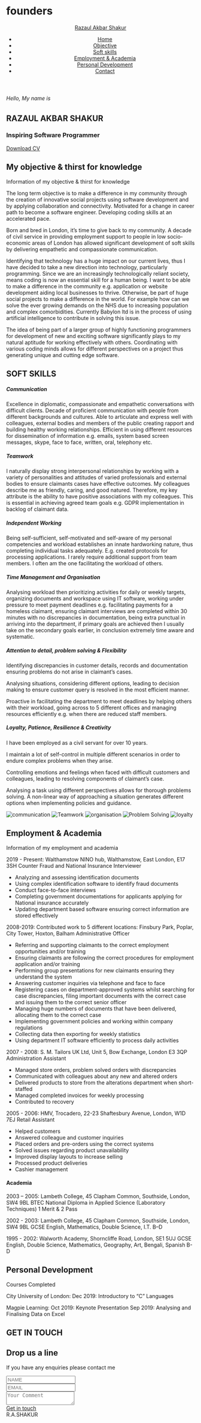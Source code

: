 # founders
<DOCTYPE html>
<html lang="eng">
<head>
  <meta charset="UTF-8">
  <meta name="viewport" content="width=device-width, initial-scale=1">
  <title>My website</title>
  <link rel="stylesheet" href="style.css">
  <script src="https://kit.fontawesome.com/f7aa48c21e.js" crossorigin="anonymous"></script>
  </head>
  <body>
 <!--- Start header--->
  <header>
    <div class="container">
     <div class="row">
  <div class="brand-name">
    <a href="" class="logo">Razaul Akbar Shakur</a>
  </div>
   <div class="navbar">
     <ul>
       <li><a href="#home" class="active">Home</a></li>
       <li><a href="#objective">Objective</a></li>
       <li><a href="#soft-skills">Soft skills</a></li>
       <li><a href="#employment">Employment & Academia</a></li>
       <li><a href="#personal">Personal Development</a></li>
       <li><a href="#contact">Contact</a></li>
   </ul> 
   </div>
      </div>
   </div>
  </header>
 <!---end Header--->
    
 <!---start home--->
<section class="home" id="home">
  <div class="container">
 <div class="row full-screen">
 <div class="home-content">
 <div class="block">
   <h6>Hello, My name is</h6>
   <h1>RAZAUL AKBAR SHAKUR</h1>
   <h3>Inspiring Software Programmer</h3> 
   <div class="cv-btn">
     <a href="">Download CV</a>
   </div>
 </div>  
 </div>
 </div>
  </div>
</section>
<!---end home--->

<!---start objective--->
<section class="objective-me" id="objective">
  <div class="container">
    <div class="row">
      <div class="section-title text-center">
        <h1>My objective & thirst for knowledge</h1>
        <p class="small text-uppercase">Information of my objective & thirst for knowledge</p>
   </div> 
   </div>
  <div class="row">
  <div class="about-content">
  <div class="row">
    
  <div class="img">
  </div>
  
  </div>
  <div class="text">
  <p>The long term objective is to make a difference in my community through the creation of innovative social projects using software development and by applying collaboration and connectivity. Motivated for a change in career path to become a software engineer. Developing coding skills at an accelerated pace.</p>
    <p>Born and bred in London, it’s time to give back to my community. A decade of civil service in providing employment support to people in low socio-economic areas of London has allowed significant development of soft skills by delivering empathetic and compassionate communication.</p>
    <p>Identifying that technology has a huge impact on our current lives, thus I have decided to take a new direction into technology, particularly programming. Since we are an increasingly technologically reliant society, means coding is now an essential skill for a human being. 
I want to be able to make a difference in the community e.g. application or website development aiding local businesses to thrive. Otherwise, be part of huge social projects to make a difference in the world. For example how can we solve the ever growing demands on the NHS due to increasing population and complex comorbidities. Currently Babylon ltd is in the process of using artificial intelligence to contribute in solving this issue. </p>
    <p>The idea of being part of a larger group of highly functioning programmers for development of new and exciting software significantly plays to my natural aptitude for working effectively with others. Coordinating with various coding minds allows for different perspectives on a project thus generating unique and cutting edge software.</p>
  </div>
    </div>
<!---links--->
<div class="social-links">
  <a href="https://www.linkedin.com/in/razaul-shakur-102569195/"><i class="fab fa-linkedin"></i></a>
  <a href="https://www.youtube.com/channel/UC_cqEiwMn03US8l1oKZrIow?view_as=subscriber"><i class="fab fa-youtube"></i></a>
  <a href="https://github.com/razaul123"><i class="fab fa-github-square"></i></a>
</div>

</div>
</div>
</section>
<!---end objecive--->
<!---soft skills--->
<section class="soft-skills" id="soft-skills">
  <div class="container">
  <div class="row align-items-center">
    <div class="soft-skills-content"> 
    <div class="row">
   <div class="section-title text-center">
     <h1>SOFT SKILLS</h1>
     <h5>Communication</h5> 
     <p>Excellence in diplomatic, compassionate and empathetic conversations with difficult clients. Decade of proficient communication with people from different backgrounds and cultures. Able to articulate and express well with colleagues, external bodies and members of the public creating rapport and building healthy working relationships. Efficient in using different resources for dissemination of information e.g. emails, system based screen messages, skype, face to face, written, oral, telephony etc.</p>
     <h5>Teamwork</h5> 
     <p>I naturally display strong interpersonal relationships by working with a variety of personalities and attitudes of varied professionals and external bodies to ensure claimants cases have effective outcomes. My colleagues describe me as friendly, caring, and good natured. Therefore, my key attribute is the ability to have positive associations with my colleagues. This is essential in achieving agreed team goals e.g. GDPR implementation in backlog of claimant data. </p>
     <h5>Independent Working</h5> 
     <p>Being self-sufficient, self-motivated and self-aware of my personal competencies and workload establishes an innate hardworking nature, thus completing individual tasks adequately. E.g. created protocols for processing applications. I rarely require additional support from team members. I often am the one facilitating the workload of others. </p>
     <h5>Time Management and Organisation</h5> 
     <p>Analysing workload then prioritizing activities for daily or weekly targets, organizing documents and workspace using IT software, working under pressure to meet payment deadlines e.g. facilitating payments for a homeless claimant, ensuring claimant interviews are completed within 30 minutes with no discrepancies in documentation, being extra punctual in arriving into the department, if primary goals are achieved then I usually take on the secondary goals earlier, in conclusion extremely time aware and systematic.</p> 	
     <h5>Attention to detail, problem solving & Flexibility</h5>
     <p>Identifying discrepancies in customer details, records and documentation ensuring problems do not arise in claimant’s cases.</p>
<p>Analysing situations, considering different options, leading to decision making to ensure customer query is resolved in the most efficient manner.</p>
<p>Proactive in facilitating the department to meet deadlines by helping others with their workload, going across to 5 different offices and managing resources efficiently e.g. when there are reduced staff members.</p> 
     <h5>Loyalty, Patience, Resilience & Creativity</h5>
     <p>I have been employed as a civil servant for over 10 years.</p>
     <p>I maintain a lot of self-control in multiple different scenarios in order to endure complex problems when they arise.</p> 
<p>Controlling emotions and feelings when faced with difficult customers and colleagues, leading to resolving components of claimant’s case.</p>	
<p>Analysing a task using different perspectives allows for thorough problems solving. A non-linear way of approaching a situation generates different options when implementing policies and guidance. </p>

  </div>   
   </div>  
   </div>
 <div class="img">
  <img src="https://cdn.psychologytoday.com/sites/default/files/styles/image-article_inline_full/public/field_blog_entry_teaser_image/2020-01/communication-download-png.png?itok=-rpzvIHR" alt="communication">
  <img src="https://www.sandler.com/wp-content/uploads/2019/09/Dollarphotoclub_76404227-copy.jpg" alt="Teamwork">
  <img src="https://149349300.v2.pressablecdn.com/wp-content/uploads/2020/01/8_dfe_3534534.png" alt="organisation">
  <img src="https://thepitcher.org/wp-content/uploads/2017/07/problem-solution.jpg" alt="Problem Solving">
  <img src="https://assets1.chainstoreage.com/styles/content_sm/s3/teaser_image_479530.jpg?itok=-oDgo6v5" alt="loyalty">
  </div>  
  </div>  
  </div>
</section>  
<!---soft skills--->
<!---start employment--->
<section class="employment" id="employment">
  <div class="container">
    <div class="row">
      <div class="section-title text-center">
        <h1>Employment & Academia</h1>
        <p class="small text-uppercase">Information of my employment and academia</p>
   </div> 
   </div>
  <div class="row">
  <div class="about-content">
  <div class="row">
  
  </div>
  <div class="text">
  <p>2019 - Present: Walthamstow NINO hub, Walthamstow, East London, E17 3SH
    Counter Fraud and National Insurance Interviewer
<ul>
  <li>Analyzing and assessing identification documents </li>
  <li>Using complex identification software to identify fraud documents</li>
  <li>Conduct face-to-face interviews</li>
<li>Completing government documentations for applicants applying for National insurance accurately </li>
  <li>Updating department based software ensuring correct information are stored effectively</li>
  </ul>
  </p>
<p>2008-2019: Contributed work to 5 different locations: Finsbury Park, Poplar, City Tower, Hoxton, Balham
Administrative Officer
  <ul>
    <li>Referring and supporting claimants to the correct employment opportunities and/or training</li>
<li>Ensuring claimants are following the correct procedures for employment application and/or training</li>
    <li>Performing group presentations for new claimants ensuring they understand the system</li>
    <li>Answering customer inquiries via telephone and face to face</li>
<li>Registering cases on department-approved systems whilst searching for case discrepancies, filing important documents with the correct case and issuing them to the correct senior officer</li>
<li>Managing huge numbers of documents that have been delivered, allocating them to the correct case</li>
    <li>Implementing government policies and working within company regulations</li>
    <li>Collecting data then exporting for weekly statistics</li>
    <li>Using department IT software efficiently to process daily activities</li>
    </ul>
    </p>
<p>2007 - 2008: S. M. Tailors UK Ltd, Unit 5, Bow Exchange, London E3 3QP Administration Assistant
<ul>
  <li>Managed store orders, problem solved orders with discrepancies</li>
  <li>Communicated with colleagues about any new and altered orders</li>
  <li>Delivered products to store from the alterations department when short-staffed</li>
  <li>Managed completed invoices for weekly processing</li>
  <li>Contributed to recovery</li>
</ul>
</p>
<p>2005 - 2006: HMV, Trocadero, 22-23 Shaftesbury Avenue, London, W1D 7EJ
Retail Assistant
<ul>
  <li>Helped customers</li>
  <li>Answered colleague and customer inquiries</li>
  <li>Placed orders and pre-orders using the correct systems</li>
  <li>Solved issues regarding product unavailability</li>
  <li>Improved display layouts to increase selling</li>
  <li>Processed product deliveries</li>
  <li>Cashier management </li>
  </ul>
</p>
<h4>Academia</h4>
<p>2003 – 2005: Lambeth College, 45 Clapham Common, Southside, London, SW4 9BL 
BTEC National Diploma in Applied Science (Laboratory Techniques) 1 Merit & 2 Pass</p>
<p>2002 - 2003: Lambeth College, 45 Clapham Common, Southside, London, SW4 9BL 
GCSE English, Mathematics, Double Science, I.T. B–D</p> 
<p>1995 - 2002: Walworth Academy, Shorncliffe Road, London, SE1 5UJ 
GCSE English, Double Science, Mathematics, Geography, Art, Bengali, Spanish B-D </p>
</div>
</div>
</section>
<!---end employment--->
<!---Personal development--->
<section class="personal-development" id="personal">
  <div class="container">
  <div class="row">
    <div class="personal-development-content"> 
    <div class="row">
   <div class="section-title">
     <h2>Personal Development</h2>
     <p>Courses Completed</p>
     <p>City University of London: 
     Dec 2019: Introductory to “C” Languages</p> 
     <p>Magpie Learning:
     Oct 2019: Keynote Presentation
     Sep 2019: Analysing and Finalising Data on Excel</p>
   </div>
   </div>  
    </div>
    </div>
  </div>
</section>     
<!---end Personal--->
<!---contact me--->
<section class="contact-us" id="contact">
<div class="container">
  <div class="row">
    <div class="section-title text-center">
      <h1>GET IN TOUCH</h1>   
   </div>  
  </div> 
 <div class="row">
   <div class="contact-form">
     <div class="row">
   <div class="text">
     <h2>Drop us a line</h2>
     <p>If you have any enquiries please contact me</p>
   </div>  
   </div> 
  <div class="row space-between">   
 <div class="col-6">
   <input type="text" class="form-control" name="" placeholder="NAME">
 </div> 
  <div class="col-6">
   <input type="text" class="form-control" name="" placeholder="EMAIL">
 </div> 
 </div>
  <div class="row">
<div class="col-12">
  <textarea class="form-control" placeholder="Your Comment"></textarea>
 </div>    
  </div>
 <div class="row">
 <div class="button text-left">
   <a href="">Get in touch</a>
 </div>  
 </div>  
   </div>  
 </div>  
</div>  
</section>
<!---end contact me--->
<!---start footer--->
<footer>
  <div class="container">
    <div class="row">
  <div class="logo">
    R.A.SHAKUR
   </div> 
   <div class="social">
   <a href="https://www.linkedin.com/in/razaul-shakur-102569195/"><i class="fab fa-linkedin"></i></a>
  <a href="https://www.youtube.com/channel/UC_cqEiwMn03US8l1oKZrIow?view_as=subscriber"><i class="fab fa-youtube"></i></a>
  <a href="https://github.com/razaul123"><i class="fab fa-github-square"></i></a>  
   </div> 
  </div>  
  </div>  
</footer>  
<!---end footer--->
 </body>
</html>
